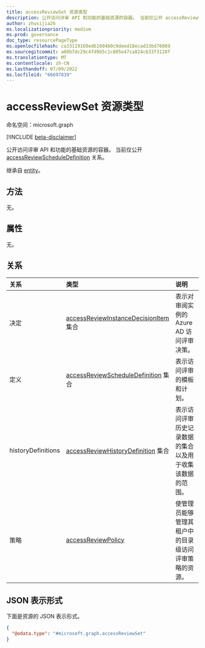 ```yaml
---
title: accessReviewSet 资源类型
description: 公开访问评审 API 和功能的基础资源的容器。 当前仅公开 accessReviewScheduleDefinition 资源。
author: zhusijia26
ms.localizationpriority: medium
ms.prod: governance
doc_type: resourcePageType
ms.openlocfilehash: ca33119169ed61604b0c9deed18ecad33bd76069
ms.sourcegitcommit: a08b7dc29c4fd9b5c1c805e47ca824c633f3128f
ms.translationtype: MT
ms.contentlocale: zh-CN
ms.lasthandoff: 07/09/2022
ms.locfileid: "66697839"
---
```

# <a name="accessreviewset-resource-type"></a>accessReviewSet 资源类型

命名空间：microsoft.graph

[!INCLUDE [beta-disclaimer](../../includes/beta-disclaimer.md)]

公开访问评审 API 和功能的基础资源的容器。 当前仅公开 [accessReviewScheduleDefinition](../resources/accessreviewscheduledefinition.md) 关系。

继承自 [entity](entity.md)。

## <a name="methods"></a>方法

无。

## <a name="properties"></a>属性

无。

## <a name="relationships"></a>关系

|关系|类型|说明|
|:---|:---|:---|
|决定|[accessReviewInstanceDecisionItem](../resources/accessreviewinstancedecisionitem.md) 集合| 表示对审阅实例的 Azure AD 访问评审决策。|
|定义|[accessReviewScheduleDefinition](../resources/accessreviewscheduledefinition.md) 集合| 表示访问评审的模板和计划。 |
|historyDefinitions|[accessReviewHistoryDefinition](../resources/accessreviewhistorydefinition.md) 集合| 表示访问评审历史记录数据的集合以及用于收集该数据的范围。|
|策略|[accessReviewPolicy](../resources/accessreviewpolicy.md)| 使管理员能够管理其租户中的目录级访问评审策略的资源。|

## <a name="json-representation"></a>JSON 表示形式

下面是资源的 JSON 表示形式。
<!-- {
  "blockType": "resource",
  "keyProperty": "id",
  "@odata.type": "microsoft.graph.accessReviewSet",
  "openType": false
}
-->
``` json
{
  "@odata.type": "#microsoft.graph.accessReviewSet"
}
```

